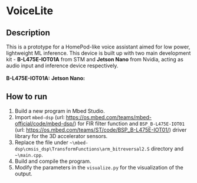 # VoiceLite
## Description
This is a prototype for a HomePod-like voice assistant aimed for low power, lightweight ML inference. This device is built up with two main development kit - **B-L475E-IOT01A** from STM and **Jetson Nano** from Nvidia, acting as audio input and inference device respectively.
\
\
**B-L475E-IOT01A:**
**Jetson Nano:**

## How to run 
1. Build a new program in Mbed Studio.
2. Import `mbed-dsp` (url: https://os.mbed.com/teams/mbed-official/code/mbed-dsp/) for FIR filter function and `BSP_B-L475E-IOT01` (url: https://os.mbed.com/teams/ST/code/BSP_B-L475E-IOT01/) driver library for the 3D accelerator sensors.
3. Replace the file under `~\mbed-dsp\cmsis_dsp\TransformFunctions\arm_bitreversal2.S` directory and `~\main.cpp`.
4. Build and compile the program.
5. Modify the parameters in the `visualize.py` for the visualization of the output.
